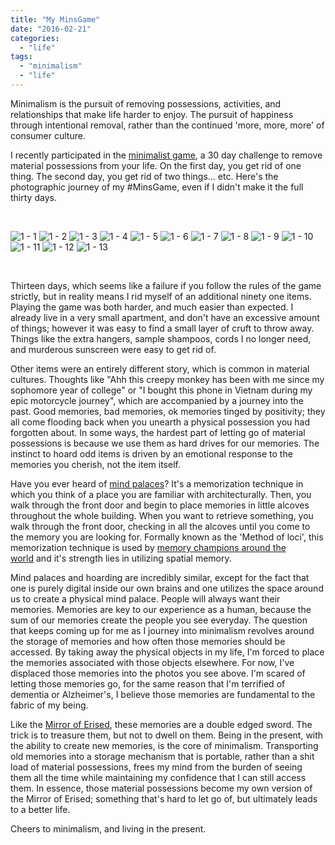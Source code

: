 ```yaml
---
title: "My MinsGame"
date: "2016-02-21"
categories: 
  - "life"
tags:
  - "minimalism"
  - "life"
---
```


Minimalism is the pursuit of removing possessions, activities, and relationships that make life harder to enjoy. The pursuit of happiness through intentional removal, rather than the continued 'more, more, more' of consumer culture.

I recently participated in the [minimalist game](http://www.theminimalists.com/minsgame/), a 30 day challenge to remove material possessions from your life. On the first day, you get rid of one thing. The second day, you get rid of two things... etc. Here's the photographic journey of my #MinsGame, even if I didn't make it the full thirty days.

 

![1 - 1](/1-1-768x1024.jpg) ![1 - 2](/1-2-1024x768.jpg) ![1 - 3](/1-3-1024x768.jpg) ![1 - 4](/1-4-1024x768.jpg) ![1 - 5](/1-5-1024x768.jpg) ![1 - 6](/1-6-1024x768.jpg) ![1 - 7](/1-7-768x1024.jpg) ![1 - 8](/1-8-768x1024.jpg) ![1 - 9](/1-9-1024x768.jpg) ![1 - 10](/1-10-1024x768.jpg) ![1 - 11](/1-11-1024x768.jpg) ![1 - 12](/1-12-1024x768.jpg) ![1 - 13](/1-13-1024x768.jpg)

 

Thirteen days, which seems like a failure if you follow the rules of the game strictly, but in reality means I rid myself of an additional ninety one items. Playing the game was both harder, and much easier than expected. I already live in a very small apartment, and don't have an excessive amount of things; however it was easy to find a small layer of cruft to throw away. Things like the extra hangers, sample shampoos, cords I no longer need, and murderous sunscreen were easy to get rid of.

Other items were an entirely different story, which is common in material cultures. Thoughts like "Ahh this creepy monkey has been with me since my sophomore year of college" or "I bought this phone in Vietnam during my epic motorcycle journey", which are accompanied by a journey into the past. Good memories, bad memories, ok memories tinged by positivity; they all come flooding back when you unearth a physical possession you had forgotten about. In some ways, the hardest part of letting go of material possessions is because we use them as hard drives for our memories. The instinct to hoard odd items is driven by an emotional response to the memories you cherish, not the item itself.

Have you ever heard of [mind palaces](https://en.wikipedia.org/wiki/Method_of_loci)? It's a memorization technique in which you think of a place you are familiar with architecturally. Then, you walk through the front door and begin to place memories in little alcoves throughout the whole building. When you want to retrieve something, you walk through the front door, checking in all the alcoves until you come to the memory you are looking for. Formally known as the 'Method of loci', this memorization technique is used by [memory champions around the world](http://www.amazon.com/gp/product/B004H4XI5O/ref=dp-kindle-redirect?ie=UTF8&btkr=1) and it's strength lies in utilizing spatial memory.

Mind palaces and hoarding are incredibly similar, except for the fact that one is purely digital inside our own brains and one utilizes the space around us to create a physical mind palace. People will always want their memories. Memories are key to our experience as a human, because the sum of our memories create the people you see everyday. The question that keeps coming up for me as I journey into minimalism revolves around the storage of memories and how often those memories should be accessed. By taking away the physical objects in my life, I'm forced to place the memories associated with those objects elsewhere. For now, I've displaced those memories into the photos you see above. I'm scared of letting those memories go, for the same reason that I'm terrified of dementia or Alzheimer's, I believe those memories are fundamental to the fabric of my being.

Like the [Mirror of Erised](http://harrypotter.wikia.com/wiki/Mirror_of_Erised), these memories are a double edged sword. The trick is to treasure them, but not to dwell on them. Being in the present, with the ability to create new memories, is the core of minimalism. Transporting old memories into a storage mechanism that is portable, rather than a shit load of material possessions, frees my mind from the burden of seeing them all the time while maintaining my confidence that I can still access them. In essence, those material possessions become my own version of the Mirror of Erised; something that's hard to let go of, but ultimately leads to a better life.

Cheers to minimalism, and living in the present.
